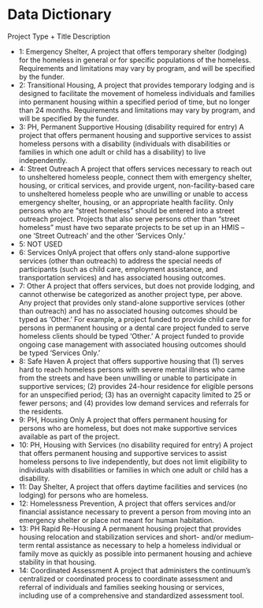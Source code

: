 # Data Dictionary

Project Type +	Title	Description
- 1: Emergency Shelter, A project that offers temporary shelter (lodging) for the homeless in general or for specific populations of the homeless. Requirements and limitations may vary by program, and will be specified by the funder.
- 2: Transitional Housing, A project that provides temporary lodging and is designed to facilitate the movement of homeless individuals and families into permanent housing within a specified period of time, but no longer than 24 months. Requirements and limitations may vary by program, and will be specified by the funder.
- 3: PH, Permanent Supportive Housing (disability required for entry)	A project that offers permanent housing and supportive services to assist homeless persons with a disability (individuals with disabilities or families in which one adult or child has a disability) to live independently.
- 4: Street Outreach	A project that offers services necessary to reach out to unsheltered homeless people, connect them with emergency shelter, housing, or critical services, and provide urgent, non-facility-based care to unsheltered homeless people who are unwilling or unable to access emergency shelter, housing, or an appropriate health facility. Only persons who are “street homeless” should be entered into a street outreach project. Projects that also serve persons other than “street homeless” must have two separate projects to be set up in an HMIS – one ‘Street Outreach’ and the other ‘Services Only.’
- 5: NOT USED	
- 6: Services OnlyA project that offers only stand-alone supportive services (other than outreach) to address the special needs of participants (such as child care, employment assistance, and transportation services) and has associated housing outcomes.
- 7: Other A project that offers services, but does not provide lodging, and cannot otherwise be categorized as another project type, per above. Any project that provides only stand-alone supportive services (other than outreach) and has no associated housing outcomes should be typed as ‘Other.’ For example, a project funded to provide child care for persons in permanent housing or a dental care project funded to serve homeless clients should be typed ‘Other.’ A project funded to provide ongoing case management with associated housing outcomes should be typed ‘Services Only.’
- 8: Safe Haven A project that offers supportive housing that (1) serves hard to reach homeless persons with severe mental illness who came from the streets and have been unwilling or unable to participate in supportive services; (2) provides 24-hour residence for eligible persons for an unspecified period; (3) has an overnight capacity limited to 25 or fewer persons; and (4) provides low demand services and referrals for the residents.
- 9: PH, Housing Only	A project that offers permanent housing for persons who are homeless, but does not make supportive services available as part of the project.
- 10: PH, Housing with Services (no disability required for entry)	A project that offers permanent housing and supportive services to assist homeless persons to live independently, but does not limit eligibility to individuals with disabilities or families in which one adult or child has a disability.
- 11: Day Shelter,	A project that offers daytime facilities and services (no lodging) for persons who are homeless.
- 12: Homelessness Prevention,	A project that offers services and/or financial assistance necessary to prevent a person from moving into an emergency shelter or place not meant for human habitation.
- 13:	PH Rapid Re-Housing	A permanent housing project that provides housing relocation and stabilization services and short- and/or medium-term rental assistance as necessary to help a homeless individual or family move as quickly as possible into permanent housing and achieve stability in that housing.
- 14:	Coordinated Assessment A project that administers the continuum’s centralized or coordinated process to coordinate assessment and referral of individuals and families seeking housing or services, including use of a comprehensive and standardized assessment tool.
